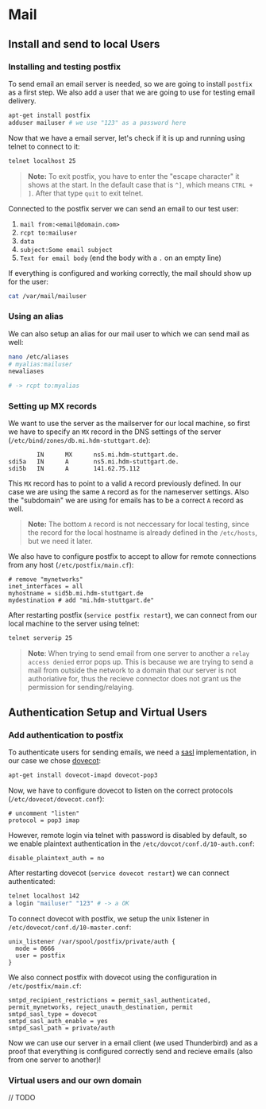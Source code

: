 # Mail

## Install and send to local Users

### Installing and testing postfix

To send email an email server is needed, so we are going to install `postfix` as a first step. We also add a user that we are going to use for testing email delivery.

```bash
apt-get install postfix
adduser mailuser # we use "123" as a password here
```

Now that we have a email server, let's check if it is up and running using telnet to connect to it:

```bash
telnet localhost 25
```

> **Note:** To exit postfix, you have to enter the "escape character" it shows at the start. In the default case that is `^]`, which means `CTRL + ]`. After that type `quit` to exit telnet.

Connected to the postfix server we can send an email to our test user:

1. `mail from:<email@domain.com>`
2. `rcpt to:mailuser`
3. `data`
4. `subject:Some email subject`
5. `Text for email body` (end the body with a `.` on an empty line)

If everything is configured and working correctly, the mail should show up for the user:

```bash
cat /var/mail/mailuser
```

### Using an alias

We can also setup an alias for our mail user to which we can send mail as well:

```bash
nano /etc/aliases
# myalias:mailuser
newaliases

# -> rcpt to:myalias
```

### Setting up MX records

We want to use the server as the mailserver for our local machine, so first we have to specify an `MX` record in the DNS settings of the server (`/etc/bind/zones/db.mi.hdm-stuttgart.de`):

```
        IN      MX      ns5.mi.hdm-stuttgart.de.
sdi5a   IN      A       ns5.mi.hdm-stuttgart.de.
sdi5b   IN      A       141.62.75.112
```

This `MX` record has to point to a valid `A` record previously defined. In our case we are using the same `A` record as for the nameserver settings. Also the "subdomain" we are using for emails has to be a correct `A` record as well.

> **Note:** The bottom `A` record is not neccessary for local testing, since the record for the local hostname is already defined in the `/etc/hosts`, but we need it later.

We also have to configure postfix to accept to allow for remote connections from any host (`/etc/postfix/main.cf`):

```aconf
# remove "mynetworks"
inet_interfaces = all
myhostname = sid5b.mi.hdm-stuttgart.de
mydestination # add "mi.hdm-stuttgart.de"
```

After restarting postfix (`service postfix restart`), we can connect from our local machine to the server using telnet:

```bash
telnet serverip 25
```

> **Note**: When trying to send email from one server to another a `relay access denied` error pops up. This is because we are trying to send a mail from outside the network to a domain that our server is not authoriative for, thus the recieve connector does not grant us the permission for sending/relaying.

## Authentication Setup and Virtual Users

### Add authentication to postfix

To authenticate users for sending emails, we need a [sasl](https://en.wikipedia.org/wiki/Simple_Authentication_and_Security_Layer) implementation, in our case we chose [dovecot](http://www.dovecot.org/):

```bash
apt-get install dovecot-imapd dovecot-pop3
```

Now, we have to configure dovecot to listen on the correct protocols (`/etc/dovecot/dovecot.conf`):

```aconf
# uncomment "listen"
protocol = pop3 imap
```

However, remote login via telnet with password is disabled by default, so we enable plaintext authentication in the `/etc/dovcot/conf.d/10-auth.conf`:

```aconf
disable_plaintext_auth = no
```

After restarting dovecot (`service dovecot restart`) we can connect authenticated:

```bash
telnet localhost 142
a login "mailuser" "123" # -> a OK
```

To connect dovecot with postfix, we setup the unix listener in `/etc/dovecot/conf.d/10-master.conf`:

```aconf
unix_listener /var/spool/postfix/private/auth {
  mode = 0666
  user = postfix
}
```

We also connect postfix with dovecot using the configuration in `/etc/postfix/main.cf`:

```
smtpd_recipient_restrictions = permit_sasl_authenticated, permit_mynetworks, reject_unauth_destination, permit
smtpd_sasl_type = dovecot
smtpd_sasl_auth_enable = yes
smtpd_sasl_path = private/auth
```

Now we can use our server in a email client (we used Thunderbird) and as a proof that everything is configured correctly send and recieve emails (also from one server to another)!

### Virtual users and our own domain

// TODO